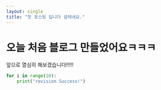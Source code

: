 ```yaml
---
layout: single
title: "첫 포스팅 입니다 설레네요."
---
```


# 오늘 처음 블로그 만들었어요ㅋㅋㅋ
앞으로 열심히 해보겠습니다!!!!!

~~~python
for i in range(10):
    print("revision Success!")
~~~